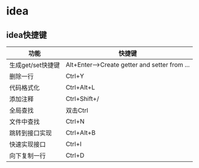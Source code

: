 # idea
## idea快捷键
| 功能           | 快捷键        |
| -------------- | ------------- |
| 生成get/set快捷键 | Alt+Enter—>Create getter and setter from ... |
|删除一行|Ctrl+Y| 
|代码格式化|Ctrl+Alt+L|
|添加注释|Ctrl+Shift+/|
|全局查找|双击Ctrl|
|文件中查找|Ctrl+N|
|跳转到接口实现|Ctrl+Alt+B|
|快速实现接口|Ctrl+I|
|向下复制一行|Ctrl+D|

